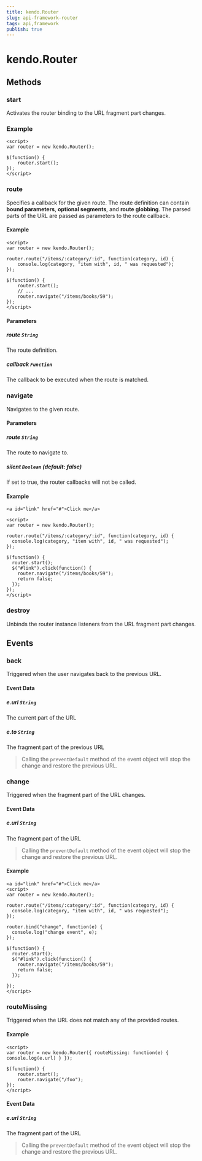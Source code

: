 ```yaml
---
title: kendo.Router
slug: api-framework-router
tags: api,framework
publish: true
---
```


# kendo.Router

## Methods

### start

Activates the router binding to the URL fragment part changes.

### Example

    <script>
    var router = new kendo.Router();

    $(function() {
        router.start();
    });
    </script>

### route

Specifies a callback for the given route. The route definition can contain **bound parameters**, **optional segments**, and **route globbing**.
The parsed parts of the URL are passed as parameters to the route callback.

#### Example

    <script>
    var router = new kendo.Router();

    router.route("/items/:category/:id", function(category, id) {
        console.log(category, "item with", id, " was requested");
    });

    $(function() {
        router.start();
        // ...
        router.navigate("/items/books/59");
    });
    </script>

#### Parameters

##### route `String`

The route definition.

##### callback `Function`

The callback to be executed when the route is matched.

### navigate

Navigates to the given route.

#### Parameters

##### route `String`

The route to navigate to.

##### silent `Boolean` **(default: false)**

If set to true, the router callbacks will not be called.

#### Example
    <a id="link" href="#">Click me</a>

    <script>
    var router = new kendo.Router();

    router.route("/items/:category/:id", function(category, id) {
      console.log(category, "item with", id, " was requested");
    });

    $(function() {
      router.start();
      $("#link").click(function() {
        router.navigate("/items/books/59");
        return false;
      });
    });
    </script>

### destroy

Unbinds the router instance listeners from the URL fragment part changes.

## Events

### back

Triggered when the user navigates back to the previous URL.

#### Event Data

##### e.url `String`

The current part of the URL

##### e.to `String`

The fragment part of the previous URL

> Calling the `preventDefault` method of the event object will stop the change and restore the previous URL.

### change

Triggered when the fragment part of the URL changes.

#### Event Data

##### e.url `String`

The fragment part of the URL

> Calling the `preventDefault` method of the event object will stop the change and restore the previous URL.


#### Example
    <a id="link" href="#">Click me</a>
    <script>
    var router = new kendo.Router();

    router.route("/items/:category/:id", function(category, id) {
      console.log(category, "item with", id, " was requested");
    });

    router.bind("change", function(e) {
      console.log("change event", e);
    });

    $(function() {
      router.start();
      $("#link").click(function() {
        router.navigate("/items/books/59");
        return false;
      });

    });
    </script>

### routeMissing

Triggered when the URL does not match any of the provided routes.

#### Example

    <script>
    var router = new kendo.Router({ routeMissing: function(e) { console.log(e.url) } });

    $(function() {
        router.start();
        router.navigate("/foo");
    });
    </script>


#### Event Data

##### e.url `String`

The fragment part of the URL

> Calling the `preventDefault` method of the event object will stop the change and restore the previous URL.
